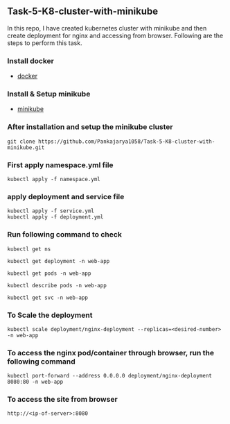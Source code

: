 ## Task-5-K8-cluster-with-minikube

In this repo, I have created kubernetes cluster with minikube and then create deployment for nginx and accessing from browser.
Following are the steps to perform this task.

### Install docker 
- [docker](https://docs.docker.com/engine/install/)

### Install & Setup minikube 
- [minikube](https://minikube.sigs.k8s.io/docs/start/?arch=%2Flinux%2Fx86-64%2Fstable%2Fdebian+package)

### After installation and setup the minikube cluster
```
git clone https://github.com/Pankajarya1058/Task-5-K8-cluster-with-minikube.git
```

### First apply namespace.yml file
```
kubectl apply -f namespace.yml
```

### apply deployment and service file
```
kubectl apply -f service.yml
kubectl apply -f deployment.yml
```

### Run following command to check 
```
kubectl get ns
```
```
kubectl get deployment -n web-app
```
```
kubectl get pods -n web-app
```
```
kubectl describe pods -n web-app
```
```
kubectl get svc -n web-app
```

### To Scale the deployment
```
kubectl scale deployment/nginx-deployment --replicas=<desired-number> -n web-app
```

### To access the nginx pod/container through browser, run the following command
```
kubectl port-forward --address 0.0.0.0 deployment/nginx-deployment 8080:80 -n web-app
```

### To access the site from browser
```
http://<ip-of-server>:8080
```

